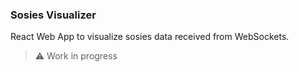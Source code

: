 ### Sosies Visualizer

React Web App to visualize sosies data received from WebSockets.  

> :warning: Work in progress
